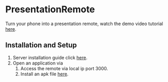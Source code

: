 # PresentationRemote

Turn your phone into a presentation remote, watch the demo video tutorial [here](https://www.youtube.com/watch?v=iogmyrpM4UE).

## Installation and Setup

1. Server installation guide click [here](https://github.com/blacksourcez/PresentationRemote/tree/master/PresentationRemoteServer).
2. Open an application via
    1. Access the remote via local ip port 3000.
    2. Install an apk file [here](https://github.com/blacksourcez/PresentationRemote/files/2616054/app-debug.zip).
